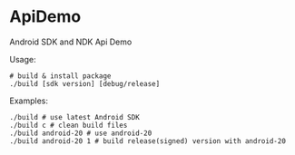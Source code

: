 ApiDemo
======

Android SDK and NDK Api Demo

Usage:

```
# build & install package
./build [sdk version] [debug/release]
```

Examples:

```
./build # use latest Android SDK
./build c # clean build files
./build android-20 # use android-20
./build android-20 1 # build release(signed) version with android-20
```
